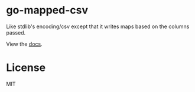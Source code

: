 
# go-mapped-csv

 Like stdlib's encoding/csv except that it writes maps based on the columns passed.

 View the [docs](http://godoc.org/pkg/github.com/segmentio/go-mapped-csv).

# License

 MIT